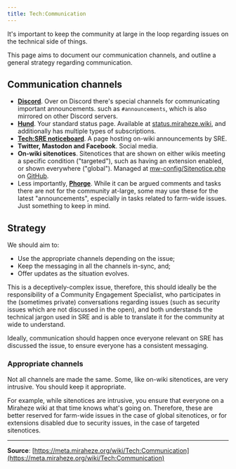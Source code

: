 ```yaml
---
title: Tech:Communication
---
```


It's important to keep the community at large in the loop regarding issues on the technical side of things.

This page aims to document our communication channels, and outline a general strategy regarding communication.

## Communication channels

* **[Discord](https://meta.miraheze.org/wiki/Discord)**. Over on Discord there's special channels for communicating important announcements. such as `#announcements`, which is also mirrored on other Discord servers.
* **[Hund](https://meta.miraheze.org/wiki/Tech:Hund)**. Your standard status page. Available at [status.miraheze.wiki](https://status.miraheze.wiki), and additionally has multiple types of subscriptions.
* **[Tech:SRE noticeboard](https://meta.miraheze.org/wiki/Tech:SRE_noticeboard)**. A page hosting on-wiki announcements by SRE.
* **Twitter, Mastodon and Facebook**. Social media.
* **On-wiki sitenotices**. Sitenotices that are shown on either wikis meeting a specific condition ("targeted"), such as having an extension enabled, or shown everywhere ("global"). Managed at [mw-config/Sitenotice.php](https://github.com/miraheze/mw-config/blob/master/Sitenotice.php) on [GitHub](/tech-docs/techgithub.md).
* Less importantly, **[Phorge](https://meta.miraheze.org/wiki/Phorge)**. While it can be argued comments and tasks there are not for the community at-large, some may use these for the latest "announcements", especially in tasks related to farm-wide issues. Just something to keep in mind.

## Strategy

We should aim to:

* Use the appropriate channels depending on the issue;
* Keep the messaging in all the channels in-sync, and;
* Offer updates as the situation evolves.

This is a deceptively-complex issue, therefore, this should ideally be the responsibility of a Community Engagement Specialist, who participates in the (sometimes private) conversations regarding issues (such as security issues which are not discussed in the open), and both understands the technical jargon used in SRE and is able to translate it for the community at wide to understand.

Ideally, communication should happen once everyone relevant on SRE has discussed the issue, to ensure everyone has a consistent messaging.

### Appropriate channels

Not all channels are made the same. Some, like on-wiki sitenotices, are very intrusive. You should keep it appropriate.

For example, while sitenotices are intrusive, you ensure that everyone on a Miraheze wiki at that time knows what's going on. Therefore, these are better reserved for farm-wide issues in the case of global sitenotices, or for extensions disabled due to security issues, in the case of targeted sitenotices.

----
**Source**: [https://meta.miraheze.org/wiki/Tech:Communication](https://meta.miraheze.org/wiki/Tech:Communication)